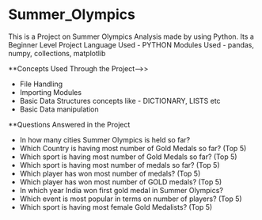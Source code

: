 # Summer_Olympics
This is a Project on Summer Olympics Analysis made by using Python.
Its a Beginner Level Project
Language Used - PYTHON
Modules Used - pandas, numpy, collections, matplotlib

**Concepts Used Through the Project-->>
* File Handling
* Importing Modules
* Basic Data Structures concepts like - DICTIONARY, LISTS etc
* Basic Data manipulation

**Questions Answered in the Project
* In how many cities Summer Olympics is held so far?
* Which Country is having most number of Gold Medals so far? (Top 5)
* Which sport is having most number of Gold Medals so far? (Top 5)
* Which sport is having most number of medals so far? (Top 5)
* Which player has won most number of medals? (Top 5)
* Which player has won most number of GOLD medals? (Top 5)
* In which year India won first gold medal in Summer Olympics?
* Which event is most popular in terms on number of players? (Top 5)
* Which sport is having most female Gold Medalists? (Top 5)
